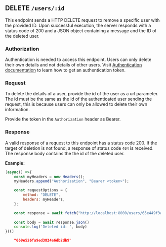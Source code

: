 ## DELETE `/users/:id`

This endpoint sends a HTTP DELETE request to remove a specific user with the provided ID. Upon successful execution, the server responds with a status code of 200 and a JSON object containing a message and the ID of the deleted user. 


### Authorization
Authentication is needed to access this endpoint. Users can only delete their own details and not details of other users. Visit [Authentication documentation](../../authentication/auth.md) to learn how to get an authentication token.


### Request
To delete the details of a user, provide the id of the user as a url parameter. The id must be the same as the id of the authenticated user sending the request, this is because users can only be allowed to delete their own information. 

Provide the token in the `Authorization` header as Bearer. 

### Response
A valid response of a request to this endpoint has a status code 200. If the target of deletion is not found, a response of status code `404` is received. The response body contains the  the id of the deleted user.

**Example:**

```javascript
(async() =>{
    const myHeaders = new Headers();
    myHeaders.append("Authorization", "Bearer <token>");

    const requestOptions = {
        method: "DELETE",
        headers: myHeaders,
    };

    const response = await fetch("http://localhost:8000/users/65e449f3a72eaa435166c76c", requestOptions)
    
    const body = await response.json()
    console.log('Deleted id: ', body)
})()
```
```json
    "669e526fa9ed3824e6db2db9"
```